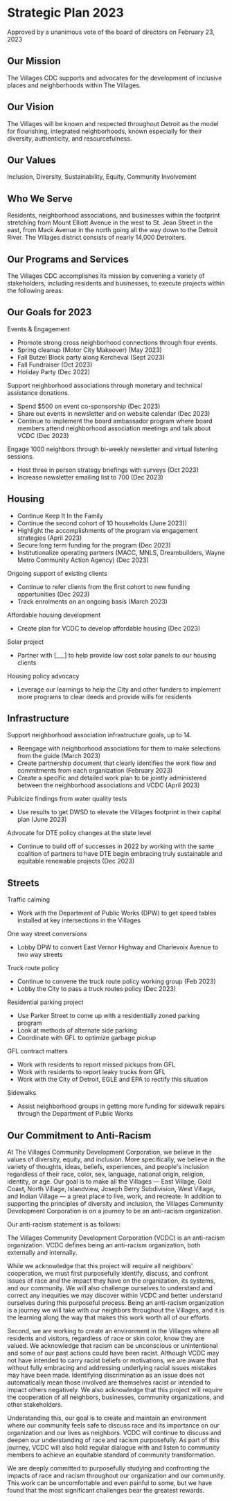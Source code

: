 # Strategic Plan 2023

Approved by a unanimous vote of the board of directors on February 23, 2023

## Our Mission

The Villages CDC supports and advocates for the development of inclusive places and neighborhoods within The Villages.

## Our Vision

The Villages will be known and respected throughout Detroit as the model for flourishing, integrated neighborhoods, known especially for their diversity, authenticity, and resourcefulness.

## Our Values

Inclusion, Diversity, Sustainability, Equity, Community Involvement

## Who We Serve

Residents, neighborhood associations, and businesses within the footprint stretching from Mount Elliott Avenue in the west to St. Jean Street in the east, from Mack Avenue in the north going all the way down to the Detroit River. The Villages district consists of nearly 14,000 Detroiters.

## Our Programs and Services

The Villages CDC accomplishes its mission by convening a variety of stakeholders, including residents and businesses, to execute projects within the following areas:

<!--  -->

## Our Goals for 2023

Events & Engagement

- Promote strong cross neighborhood connections through four events.
- Spring cleanup (Motor City Makeover) (May 2023)
- Fall Butzel Block party along Kercheval (Sept 2023)
- Fall Fundraiser (Oct 2023)
- Holiday Party (Dec 2022)

Support neighborhood associations through monetary and technical assistance donations.

- Spend $500 on event co-sponsorship (Dec 2023)
- Share out events in newsletter and on website calendar (Dec 2023)
- Continue to implement the board ambassador program where board members attend neighborhood association meetings and talk about VCDC (Dec 2023)

Engage 1000 neighbors through bi-weekly newsletter and virtual listening sessions.

- Host three in person strategy briefings with surveys (Oct 2023)
- Increase newsletter emailing list to 700 (Dec 2023)

## Housing

- Continue Keep It In the Family
- Continue the second cohort of 10 households (June 2023))
- Highlight the accomplishments of the program via engagement strategies (April 2023)
- Secure long term funding for the program (Dec 2023)
- Institutionalize operating partners (MACC, MNLS, Dreambuilders, Wayne Metro Community Action Agency) (Dec 2023)

Ongoing support of existing clients

- Continue to refer clients from the first cohort to new funding opportunities (Dec 2023)
- Track enrolments on an ongoing basis (March 2023)

Affordable housing development

- Create plan for VCDC to develop affordable housing (Dec 2023)

Solar project

- Partner with [___] to help provide low cost solar panels to our housing clients

Housing policy advocacy

- Leverage our learnings to help the City and other funders to implement more programs to clear deeds and provide wills for residents

## Infrastructure

Support neighborhood association infrastructure goals, up to 14.

- Reengage with neighborhood associations for them to make selections from the guide (March 2023)
- Create partnership document that clearly identifies the work flow and commitments from each organization (February 2023)
- Create a specific and detailed work plan to be jointly administered between the neighborhood associations and VCDC (April 2023)

Publicize findings from water quality tests

- Use results to get DWSD to elevate the Villages footprint in their capital plan (June 2023)

Advocate for DTE policy changes at the state level

- Continue to build off of successes in 2022 by working with the same coalition of partners to have DTE begin embracing truly sustainable and equitable renewable projects (Dec 2023)

## Streets

Traffic calming

- Work with the Department of Public Works (DPW) to get speed tables installed at key intersections in the Villages

One way street conversions

- Lobby DPW to convert East Vernor Highway and Charlevoix Avenue to two way streets

Truck route policy

- Continue to convene the truck route policy working group (Feb 2023)
- Lobby the City to pass a truck routes policy (Dec 2023)

Residential parking project

- Use Parker Street to come up with a residentially zoned parking program
- Look at methods of alternate side parking
- Coordinate with GFL to optimize garbage pickup

GFL contract matters

- Work with residents to report missed pickups from GFL
- Work with residents to report leaky trucks from GFL
- Work with the City of Detroit, EGLE and EPA to rectify this situation

Sidewalks

- Assist neighborhood groups in getting more funding for sidewalk repairs through the Department of Public Works

## Our Commitment to Anti-Racism

At The Villages Community Development Corporation, we believe in the values of diversity, equity, and inclusion. More specifically, we believe in the variety of thoughts, ideas, beliefs, experiences, and people's inclusion regardless of their race, color, sex, language, national origin, religion, identity, or age. Our goal is to make all the Villages — East Village, Gold Coast, North Village, Islandview, Joseph Berry Subdivision, West Village, and Indian Village — a great place to live, work, and recreate. In addition to supporting the principles of diversity and inclusion, the Villages Community Development Corporation is on a journey to be an anti-racism organization.

Our anti-racism statement is as follows:

The Villages Community Development Corporation (VCDC) is an anti-racism organization. VCDC defines being an anti-racism organization, both externally and internally.

While we acknowledge that this project will require all neighbors' cooperation, we must first purposefully identify, discuss, and confront issues of race and the impact they have on the organization, its systems, and our community. We will also challenge ourselves to understand and correct any inequities we may discover within VCDC and better understand ourselves during this purposeful process. Being an anti-racism organization is a journey we will take with our neighbors throughout the Villages, and it is the learning along the way that makes this work worth all of our efforts.

Second, we are working to create an environment in the Villages where all residents and visitors, regardless of race or skin color, know they are valued. We acknowledge that racism can be unconscious or unintentional and some of our past actions could have been racist. Although VCDC may not have intended to carry racist beliefs or motivations, we are aware that without fully embracing and addressing underlying racial issues mistakes may have been made. Identifying discrimination as an issue does not automatically mean those involved are themselves racist or intended to impact others negatively. We also acknowledge that this project will require the cooperation of all neighbors, businesses, community organizations, and other stakeholders.

Understanding this, our goal is to create and maintain an environment where our community feels safe to discuss race and its importance on our organization and our lives as neighbors. VCDC will continue to discuss and deepen our understanding of race and racism purposefully. As part of this journey, VCDC will also hold regular dialogue with and listen to community members to achieve an equitable standard of community transformation.

We are deeply committed to purposefully studying and confronting the impacts of race and racism throughout our organization and our community. This work can be uncomfortable and even painful to some, but we have found that the most significant challenges bear the greatest rewards.
